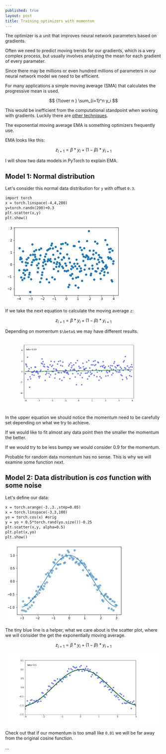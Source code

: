 ```yaml
---
published: true
layout: post
title: Training optimizers with momentum
---
```

The optimizer is a unit that improves neural network parameters based on gradients.

Often we need to predict moving trends for our gradients, which is a very complex process, but usually involves analyzing the mean for each gradient of every parameter.

Since there may be millions or even hundred millions of parameters in our neural network model we need to be efficient.

For many applications a simple moving average (SMA) that calculates the progressive mean is used.

$$ {1\over n } \sum_{i=1}^n y_i  $$

This would be inefficient from the computational standpoint when working with gradients. Luckily there are [other techniques](https://en.wikipedia.org/wiki/Moving_average).

The exponential moving average EMA is something optimizers frequently use.

EMA looks like this:

$$z_{i+1} = \beta * y_i + (1-\beta) * y_{i+1}$$

I will show two data models in PyTorch to explain EMA.

## Model 1: Normal distribution 

Let's consider this normal data distribution for `y` with offset `0.3`.
```
import torch
x = torch.linspace(-4,4,200)
y=torch.randn(200)+0.3
plt.scatter(x,y)
plt.show()
```

![IMG](/images/momentum1.png)

If we take the next equation to calculate the moving average `z`:

$$z_{i+1} = \beta * y_i + (1-\beta) * y_{i+1}$$

Depending on momentum `$\beta$` we may have different results.

![IMG](/images/momentum2.gif)

In the upper equation we should notice the momentum need to be carefully set depending on what we try to achieve.

If we would like to fit almost any data point then the smaller the momentum the better.

If we would try to be less bumpy we would consider 0.9 for the momentum.

Probable for random data momentum has no sense. This is why we will examine some function next.


## Model 2: Data distribution is *cos* function with some noise

Let's define our data:

```
x = torch.arange(-3.,3.,step=0.05)
x = torch.linspace(-3,3,100)
yo = torch.cos(x) #orig
y = yo + 0.5*torch.rand(yo.size())-0.25
plt.scatter(x,y, alpha=0.5)
plt.plot(x,yo)
plt.show()
```

![IMG](/images/momentum3.png)

The tiny blue line is a helper, what we care about is the scatter plot, where we will consider the get the exponentially moving average.

$$z_{i+1} = \beta * y_i + (1-\beta) * y_{i+1}$$


![IMG](/images/momentum4.gif)

Check out that if our momentum is too small like `0.01` we will be far away from the original cosine function.

...